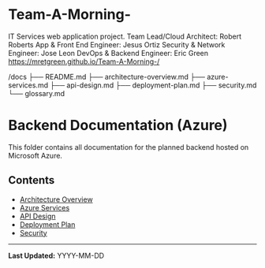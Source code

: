 # Team-A-Morning-
IT Services web application project. 
Team Lead/Cloud Architect: Robert Roberts
App & Front End Engineer: Jesus Ortiz
Security & Network Engineer: Jose Leon
DevOps & Backend Engineer: Eric Green
https://mretgreen.github.io/Team-A-Morning-/

/docs
  ├── README.md
  ├── architecture-overview.md
  ├── azure-services.md
  ├── api-design.md
  ├── deployment-plan.md
  ├── security.md
  └── glossary.md
# Backend Documentation (Azure)

This folder contains all documentation for the planned backend hosted on Microsoft Azure.

## Contents
- [Architecture Overview](architecture-overview.md)
- [Azure Services](azure-services.md)
- [API Design](api-design.md)
- [Deployment Plan](deployment-plan.md)
- [Security](security.md)


---
**Last Updated:** YYYY-MM-DD
